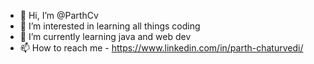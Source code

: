 - 👋 Hi, I’m @ParthCv 
- 👀 I’m interested in learning all things coding
- 🌱 I’m currently learning java and web dev
- 📫 How to reach me - https://www.linkedin.com/in/parth-chaturvedi/

<!---
ParthCv/ParthCv is a ✨ special ✨ repository because its `README.md` (this file) appears on your GitHub profile.
You can click the Preview link to take a look at your changes.
--->
